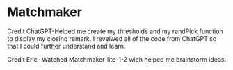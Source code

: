 # Matchmaker
Credit ChatGPT-Helped me create my thresholds and my randPick function to display my closing remark. I reveiwed all of the code from ChatGPT so that I could further understand and learn.

Credit Eric- Watched Matchmaker-lite-1-2 wich helped me brainstorm ideas.